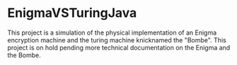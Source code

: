 # EnigmaVSTuringJava
This project is a simulation of the physical implementation of an Enigma encryption machine and the turing machine knicknamed the "Bombe". This project is on hold pending more technical documentation on the Enigma and the Bombe.
